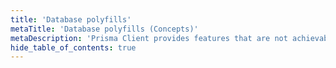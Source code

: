 ```yaml
---
title: 'Database polyfills'
metaTitle: 'Database polyfills (Concepts)'
metaDescription: 'Prisma Client provides features that are not achievable with relational databases. These features are referred to as "polyfills" and explained on this page.'
hide_table_of_contents: true
---
```


